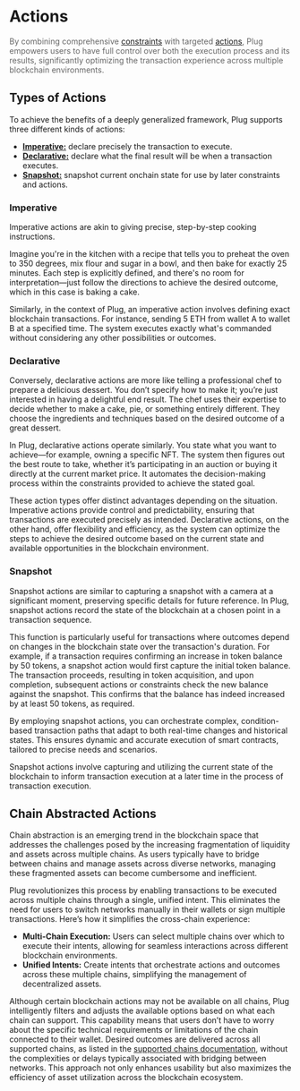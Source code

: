 # Actions

<span style="color: rgba(0,0,0,0.6)">By combining comprehensive [constraints](/concepts/constraints) with targeted [actions](/concepts/actions), Plug empowers users to have full control over both the execution process and its results, significantly optimizing the transaction experience across multiple blockchain environments.</span>

## Types of Actions

To achieve the benefits of a deeply generalized framework, Plug supports three different kinds of actions:

- [**Imperative:**](#imperative) declare precisely the transaction to execute.
- [**Declarative:**](#declarative) declare what the final result will be when a transaction executes.
- [**Snapshot:**](#snapshot) snapshot current onchain state for use by later constraints and actions.

### Imperative

Imperative actions are akin to giving precise, step-by-step cooking instructions.

Imagine you're in the kitchen with a recipe that tells you to preheat the oven to 350 degrees, mix flour and sugar in a bowl, and then bake for exactly 25 minutes. Each step is explicitly defined, and there's no room for interpretation—just follow the directions to achieve the desired outcome, which in this case is baking a cake.

Similarly, in the context of Plug, an imperative action involves defining exact blockchain transactions. For instance, sending 5 ETH from wallet A to wallet B at a specified time. The system executes exactly what's commanded without considering any other possibilities or outcomes.

### Declarative

Conversely, declarative actions are more like telling a professional chef to prepare a delicious dessert. You don’t specify how to make it; you’re just interested in having a delightful end result. The chef uses their expertise to decide whether to make a cake, pie, or something entirely different. They choose the ingredients and techniques based on the desired outcome of a great dessert.

In Plug, declarative actions operate similarly. You state what you want to achieve—for example, owning a specific NFT. The system then figures out the best route to take, whether it’s participating in an auction or buying it directly at the current market price. It automates the decision-making process within the constraints provided to achieve the stated goal.

These action types offer distinct advantages depending on the situation. Imperative actions provide control and predictability, ensuring that transactions are executed precisely as intended. Declarative actions, on the other hand, offer flexibility and efficiency, as the system can optimize the steps to achieve the desired outcome based on the current state and available opportunities in the blockchain environment.

### Snapshot

Snapshot actions are similar to capturing a snapshot with a camera at a significant moment, preserving specific details for future reference. In Plug, snapshot actions record the state of the blockchain at a chosen point in a transaction sequence.

This function is particularly useful for transactions where outcomes depend on changes in the blockchain state over the transaction's duration. For example, if a transaction requires confirming an increase in token balance by 50 tokens, a snapshot action would first capture the initial token balance. The transaction proceeds, resulting in token acquisition, and upon completion, subsequent actions or constraints check the new balance against the snapshot. This confirms that the balance has indeed increased by at least 50 tokens, as required.

By employing snapshot actions, you can orchestrate complex, condition-based transaction paths that adapt to both real-time changes and historical states. This ensures dynamic and accurate execution of smart contracts, tailored to precise needs and scenarios.

Snapshot actions involve capturing and utilizing the current state of the blockchain to inform transaction execution at a later time in the process of transaction execution.

## Chain Abstracted Actions

Chain abstraction is an emerging trend in the blockchain space that addresses the challenges posed by the increasing fragmentation of liquidity and assets across multiple chains. As users typically have to bridge between chains and manage assets across diverse networks, managing these fragmented assets can become cumbersome and inefficient.

Plug revolutionizes this process by enabling transactions to be executed across multiple chains through a single, unified intent. This eliminates the need for users to switch networks manually in their wallets or sign multiple transactions. Here’s how it simplifies the cross-chain experience:

- **Multi-Chain Execution:** Users can select multiple chains over which to execute their intents, allowing for seamless interactions across different blockchain environments.
- **Unified Intents:** Create intents that orchestrate actions and outcomes across these multiple chains, simplifying the management of decentralized assets.

Although certain blockchain actions may not be available on all chains, Plug intelligently filters and adjusts the available options based on what each chain can support. This capability means that users don’t have to worry about the specific technical requirements or limitations of the chain connected to their wallet. Desired outcomes are delivered across all supported chains, as listed in the [supported chains documentation](/introduction/integrations#chains), without the complexities or delays typically associated with bridging between networks. This approach not only enhances usability but also maximizes the efficiency of asset utilization across the blockchain ecosystem.
